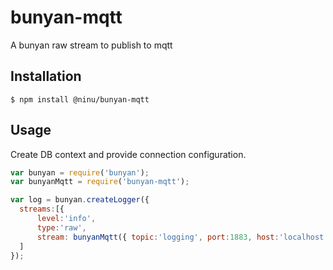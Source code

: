 bunyan-mqtt
===================

A bunyan raw stream to publish to mqtt


## Installation

    $ npm install @ninu/bunyan-mqtt

## Usage
Create DB context and provide connection configuration.

```js
var bunyan = require('bunyan');
var bunyanMqtt = require('bunyan-mqtt');

var log = bunyan.createLogger({
  streams:[{
      level:'info',
      type:'raw',
      stream: bunyanMqtt({ topic:'logging', port:1883, host:'localhost' }) }
  ]
});
```
